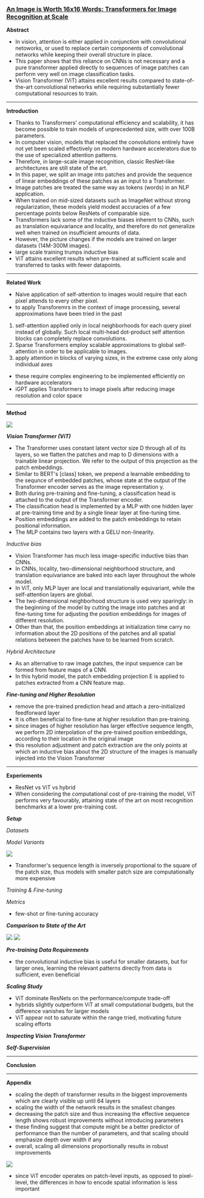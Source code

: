 ### [An Image is Worth 16x16 Words: Transformers for Image Recognition at Scale](https://arxiv.org/pdf/2010.11929)

**Abstract**
- In vision, attention is either applied in conjunction with convolutional netoworks, or used to replace certain components of convolutional networks while keeping their overall structure in place.
- This paper shows that this reliance on CNNs is not necessary and a pure transformer applied directly to sequences of image patches can perform very well on image classification tasks.
- Vision Transformer (ViT) attains excellent results compared to state-of-the-art convolutional networks while requiring substantially fewer computational resources to train.
---

**Introduction**
- Thanks to Transformers' computational efficiency and scalability, it has become possible to train models of unprecedented size, with over 100B parameters.
- In computer vision, models that replaced the convolutions entirely have not yet been scaled effectively on modern hardware accelerators due to the use of specialized attention patterns.
- Therefore, in large-scale image recognition, classic ResNet-like architectures are still state of the art.
- In this paper, we split an image into patches and provide the sequence of linear embeddings of these patches as an input to a Transformer.
- Image patches are treated the same way as tokens (words) in an NLP application.
- When trained on mid-sized datasets such as ImageNet without strong regularization, these models yield modest accuracies of a few percentage points below ResNets of comparable size.
- Transformers lack some of the inductive biases inherent to CNNs, such as translation equivariance and locality, and therefore do not generalize well when trained on insufficient amounts of data.
- However, the picture changes if the models are trained on larger datasets (14M-300M images).
- large scale training trumps inductive bias
- ViT attains excellent results when pre-trained at sufficient scale and transferred to tasks with fewer datapoints.
---

**Related Work**
- Naive application of self-attention to images would require that each pixel attends to every other pixel.
- to apply Transforemrs in the context of image processing, several approximations have been tried in the past
1) self-attention applied only in local neighborhoods for each query pixel instead of globally. Such local multi-head dot-product self attention blocks can completely replace convolutions.
2) Sparse Transformers employ scalable approximations to global self-attention in order to be applicable to images.
3) apply attention in blocks of varying sizes, in the extreme case only along individual axes
- these require complex engineering to be implemented efficiently on hardware accelerators
- iGPT applies Transformers to image pixels after reducing image resolution and color space
---

**Method**

<img src="https://velog.velcdn.com/images/heayounchoi/post/2862f738-5734-49d2-a815-d37823215f32/image.png">

**_Vision Transformer (ViT)_**
- The Transformer uses constant latent vector size D through all of its layers, so we flatten the patches and map to D dimensions with a trainable linear projection. We refer to the output of this projection as the patch embeddings.
- Similar to BERT's \[class] token, we prepend a learnable embedding to the sequnce of embedded patches, whose state at the output of the Transformer encoder serves as the image representation y.
- Both during pre-training and fine-tuning, a classification head is attached to the output of the Transformer encoder.
- The classification head is implemented by a MLP with one hidden layer at pre-training time and by a single linear layer at fine-tuning time.
- Position embeddings are added to the patch embeddings to retain positional information.
- The MLP contains two layers with a GELU non-linearity.

_Inductive bias_
- Vision Transformer has much less image-specific inductive bias than CNNs.
- In CNNs, locality, two-dimensional neighborhood structure, and translation equivariance are baked into each layer throughout the whole model.
- In ViT, only MLP layer are local and translationally equivariant, while the self-attention layers are global.
- The two-dimensional neighborhood structure is used very sparingly: in the beginning of the model by cutting the image into patches and at fine-tuning time for adjusting the position embeddings for images of different resolution.
- Other than that, the position embeddings at initialization time carry no information about the 2D positions of the patches and all spatial relations between the patches have to be learned from scratch.

_Hybrid Architecture_
- As an alternative to raw image patches, the input sequence can be formed from feature maps of a CNN.
- In this hybrid model, the patch embedding projection E is applied to patches extracted from a CNN feature map.

**_Fine-tuning and Higher Resolution_**
- remove the pre-trained prediction head and attach a zero-initialized feedforward layer
- It is often beneficial to fine-tune at higher resolution than pre-training.
- since images of higher resolution has larger effective sequence length, we perform 2D interpolation of the pre-trained position embeddings, according to their location in the original image
- this resolution adjustment and patch extraction are the only points at which an inductive bias about the 2D structure of the images is manually injected into the Vision Transformer
---

**Experiements**
- ResNet vs ViT vs hybrid
- When considering the computational cost of pre-training the model, ViT performs very favourably, attaining state of the art on most recognition benchmarks at a lower pre-training cost.

**_Setup_**

_Datasets_

_Model Variants_

<img src="https://velog.velcdn.com/images/heayounchoi/post/caced419-90f9-4f7c-a5a0-71d0b30f086d/image.png">

- Transformer's sequence length is inversely proportional to the square of the patch size, thus models with smaller patch size are computationally more expensive

_Training & Fine-tuning_

_Metrics_
- few-shot or fine-tuning accuracy

**_Comparison to State of the Art_**

<img src="https://velog.velcdn.com/images/heayounchoi/post/63b50ee7-5757-4bdb-9997-592d23e2cc4a/image.png">

<img src="https://velog.velcdn.com/images/heayounchoi/post/a27a702b-31f5-4fee-b8fe-161879b17c12/image.png">

**_Pre-training Data Requirements_**
- the convolutional inductive bias is useful for smaller datasets, but for larger ones, learning the relevant patterns directly from data is sufficient, even beneficial

**_Scaling Study_**
- ViT dominate ResNets on the performance/compute trade-off
- hybrids slightly outperform ViT at small computational budgets, but the difference vanishes for larger models
- ViT appear not to saturate within the range tried, motivating future scaling efforts

**_Inspecting Vision Transformer_**

**_Self-Supervision_**

---

**Conclusion**

---

**Appendix**
- scaling the depth of transformer results in the biggest improvements which are clearly visible up until 64 layers
- scaling the width of the network results in the smallest changes
- decreasing the patch size and thus increasing the effective sequence length shows robust improvements without introducing parameters
- these finding suggest that compute might be a better predictor of performance than the number of parameters, and that scaling should emphasize depth over width if any
- overall, scaling all dimensions proportionally results in robust improvements

<img src="https://velog.velcdn.com/images/heayounchoi/post/d42a51cb-be2c-4a72-b175-730fad7e9ab0/image.png">

- since ViT encoder operates on patch-level inputs, as opposed to pixel-level, the differences in how to encode spatial information is less important


